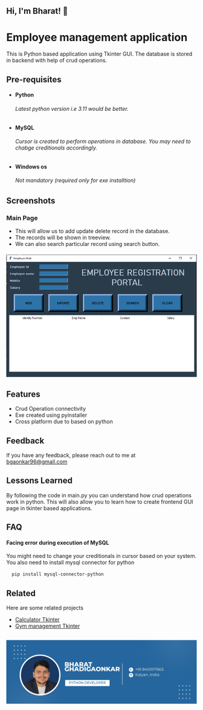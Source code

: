 
## Hi, I'm Bharat! 👋


# Employee management application

This is Python based application using Tkinter GUI.
The database is stored in backend with help of crud operations.


## Pre-requisites


- #### Python 
    ###### Latest python version i.e 3.11 would be better.
- #### MySQL
    ###### Cursor is created to perform operations in database. You may need to chabge creditionals accordingly.
- #### Windows os  
    ###### Not mandatory (required only for exe installtion)


## Screenshots

### Main Page
- This will allow us to add update delete record in the database.
- The records will be shown in treeview.
- We can also search particular record using search button.
####
![Main Page](https://github.com/bharat-ghadi/Emp_mgmt_app/blob/main/ss%20Emp%20mgmt.PNG)


## Features

- Crud Operation connectivity
- Exe created using pyinstaller
- Cross platform due to based on python


## Feedback

If you have any feedback, please reach out to me at bgaonkar96@gmail.com


## Lessons Learned

By following the code in main.py you can understand how crud operations work in python.
This will also allow you to learn how to create frontend GUI page in tkinter based applications.

## FAQ

#### Facing error during execution of MySQL 

You might need to change your creditionals in cursor based on your system.
You also need to install mysql connector for python

```bash
  pip install mysql-connector-python
```




## Related

Here are some related projects

- [Calculator Tkinter](https://github.com/bharat-ghadi/calculator_python)
- [Gym management Tkinter](https://github.com/bharat-ghadi/Gym_mgmt)
##
![Logo](https://github.com/bharat-ghadi/bharat-ghadi/blob/main/BHARAT%20GHADIGAONKAR%20(1).jpg)

